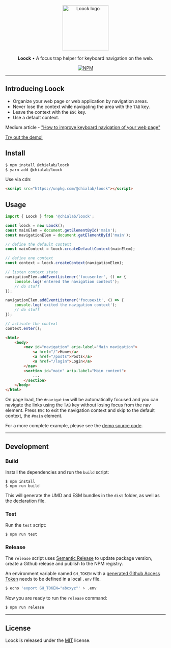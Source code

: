 <p align="center">
    <a href="https://www.chialab.io/p/loock">
        <img alt="Loock logo" width="144" height="144" src="https://raw.githack.com/chialab/loock/master/logo.svg" />
    </a>
</p>

<p align="center">
  <strong>Loock</strong> • A focus trap helper for keyboard navigation on the web.
</p>

<p align="center">
    <a href="https://www.npmjs.com/package/@chialab/loock"><img alt="NPM" src="https://img.shields.io/npm/v/@chialab/loock.svg"></a>
</p>

---

## Introducing Loock

* Organize your web page or web application by navigation areas.
* Never lose the context while navigating the area with the `TAB` key.
* Leave the context with the `ESC` key.
* Use a default context.

Medium article - ["How to improve keyboard navigation of your web page"](https://medium.com/chialab-open-source/how-to-improve-keyboard-navigation-of-your-web-page-f11b324adbab)

[Try out the demo!](https://codesandbox.io/s/ypjoj2r1qv)

## Install

```sh
$ npm install @chialab/loock
$ yarn add @chialab/loock
```

Use via cdn:

```html
<script src="https://unpkg.com/@chialab/loock"></script>
```

## Usage

```ts
import { Loock } from '@chialab/loock';

const loock = new Loock();
const mainElem = document.getElementById('main');
const navigationElem = document.getElementById('main');

// define the default context
const mainContext = loock.createDefaultContext(mainElem);

// define one context
const context = loock.createContext(navigationElem);

// listen context state
navigationElem.addEventListener('focusenter', () => {
    console.log('entered the navigation context');
    // do stuff
});

navigationElem.addEventListener('focusexit', () => {
    console.log('exited the navigation context');
    // do stuff
});

// activate the context
context.enter();
```

```html
<html>
    <body>
        <nav id="navigation" aria-label="Main navigation">
            <a href="/">Home</a>
            <a href="/posts">Posts</a>
            <a href="/login">Login</a>
        </nav>
        <section id="main" aria-label="Main content">
            ...
        </section>
    </body>
</html>
```

On page load, the `#navigation` will be automatically focused and you can navigate the links using the `TAB` key without losing focus from the nav element. Press `ESC` to exit the navigation context and skip to the default context, the `#main` element.

For a more complete example, please see the [demo source code](https://codesandbox.io/s/ypjoj2r1qv).

---

## Development

### Build

Install the dependencies and run the `build` script:

```
$ npm install
$ npm run build
```

This will generate the UMD and ESM bundles in the `dist` folder, as well as the declaration file.

### Test

Run the `test` script:

```
$ npm run test
```

### Release

The `release` script uses [Semantic Release](https://github.com/semantic-release/semantic-release) to update package version, create a Github release and publish to the NPM registry.

An environment variable named `GH_TOKEN` with a [generated Github Access Token](https://github.com/settings/tokens/new?scopes=repo) needs to be defined in a local `.env` file.

```sh
$ echo 'export GH_TOKEN="abcxyz"' > .env
```

Now you are ready to run the `release` command:

```sh
$ npm run release
```

---

## License

Loock is released under the [MIT](https://github.com/chialab/loock/blob/master/LICENSE) license.
